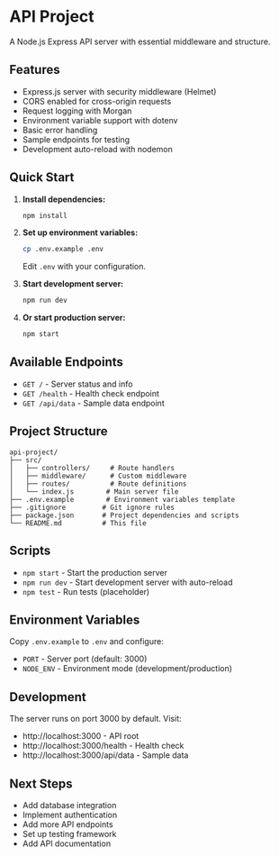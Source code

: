 # API Project

A Node.js Express API server with essential middleware and structure.

## Features

- Express.js server with security middleware (Helmet)
- CORS enabled for cross-origin requests
- Request logging with Morgan
- Environment variable support with dotenv
- Basic error handling
- Sample endpoints for testing
- Development auto-reload with nodemon

## Quick Start

1. **Install dependencies:**
   ```bash
   npm install
   ```

2. **Set up environment variables:**
   ```bash
   cp .env.example .env
   ```
   Edit `.env` with your configuration.

3. **Start development server:**
   ```bash
   npm run dev
   ```

4. **Or start production server:**
   ```bash
   npm start
   ```

## Available Endpoints

- `GET /` - Server status and info
- `GET /health` - Health check endpoint
- `GET /api/data` - Sample data endpoint

## Project Structure

```
api-project/
├── src/
│   ├── controllers/     # Route handlers
│   ├── middleware/      # Custom middleware
│   ├── routes/          # Route definitions
│   └── index.js        # Main server file
├── .env.example        # Environment variables template
├── .gitignore         # Git ignore rules
├── package.json       # Project dependencies and scripts
└── README.md          # This file
```

## Scripts

- `npm start` - Start the production server
- `npm run dev` - Start development server with auto-reload
- `npm test` - Run tests (placeholder)

## Environment Variables

Copy `.env.example` to `.env` and configure:

- `PORT` - Server port (default: 3000)
- `NODE_ENV` - Environment mode (development/production)

## Development

The server runs on port 3000 by default. Visit:
- http://localhost:3000 - API root
- http://localhost:3000/health - Health check
- http://localhost:3000/api/data - Sample data

## Next Steps

- Add database integration
- Implement authentication
- Add more API endpoints
- Set up testing framework
- Add API documentation